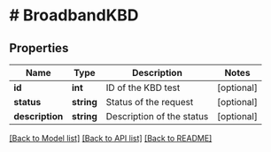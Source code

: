 # # BroadbandKBD

## Properties

Name | Type | Description | Notes
------------ | ------------- | ------------- | -------------
**id** | **int** | ID of the KBD test | [optional]
**status** | **string** | Status of the request | [optional]
**description** | **string** | Description of the status | [optional]

[[Back to Model list]](../../README.md#models) [[Back to API list]](../../README.md#endpoints) [[Back to README]](../../README.md)
